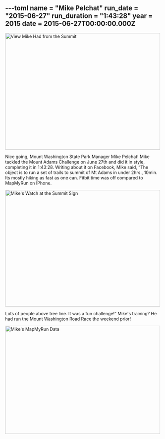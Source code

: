 ---toml
name = "Mike Pelchat"
run_date = "2015-06-27"
run_duration = "1:43:28"
year = 2015
date = 2015-06-27T00:00:00.000Z
---
<img src="https://res.cloudinary.com/mount-adams-challenge/f_auto,c_limit,w_1000,h_800/results/pelchat-view.jpg" loading="lazy" alt="View Mike Had from the Summit" width="500" height="375">

Nice going, Mount Washington State Park Manager Mike Pelchat! Mike tackled the Mount Adams Challenge on June 27th and did it in style, completing it in 1:43:28. Writing about it on Facebook, Mike said, “The object is to run a set of trails to summit of Mt Adams in under 2hrs., 10min. Its mostly hiking as fast as one can. Fitbit time was off compared to MapMyRun on IPhone.

<img src="https://res.cloudinary.com/mount-adams-challenge/f_auto,c_limit,w_1000,h_800/results/pelchat-watch.jpg" loading="lazy" alt="Mike's Watch at the Summit Sign" width="500" height="375">

Lots of people above tree line. It was a fun challenge!” Mike's training? He had run the Mount Washington Road Race the weekend prior!

<img src="https://res.cloudinary.com/mount-adams-challenge/f_auto,c_limit,w_1000,h_800/results/pelchat-map-my-run.jpg" loading="lazy" alt="Mike's MapMyRun Data" width="500" height="348">


